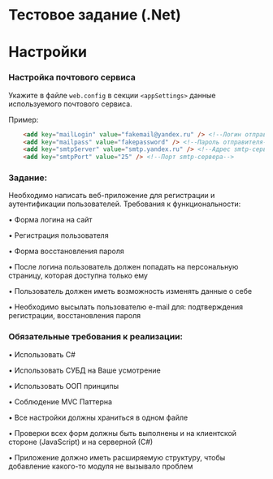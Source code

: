 # Тестовое задание (.Net) 
# Настройки
### Настройка почтового сервиса

Укажите в файле `web.config` в секции `<appSettings>` данные используемого почтового сервиса.

 Пример:
 ```html
     <add key="mailLogin" value="fakemail@yandex.ru" /> <!--Логин отправителя (мэйл)-->
     <add key="mailpass" value="fakepassword" /> <!--Пароль отправителя-->
     <add key="smtpServer" value="smtp.yandex.ru" /> <!--Адрес smtp-сервера-->
     <add key="smtpPort" value="25" /> <!--Порт smtp-сервера-->
```

### Задание: 
Необходимо написать веб-приложение для регистрации и аутентификации пользователей. Требования к функциональности: 

• Форма логина на сайт

 • Регистрация пользователя
 
 • Форма восстановления пароля
 
 • После логина пользователь должен попадать на персональную страницу, которая доступна только ему 
 
• Пользователь должен иметь возможность изменять данные о себе

 • Необходимо высылать пользователю e-mail для: подтверждения регистрации, восстановления пароля 
 
### Обязательные требования к реализации:  

• Использовать С#

 • Использовать СУБД на Ваше усмотрение
 
 • Использовать ООП принципы 
 
• Соблюдение MVC Паттерна

• Все настройки должны храниться в одном файле

 • Проверки всех форм должны быть выполнены и на клиентской стороне (JavaScript) и на серверной (С#) 
 
• Приложение должно иметь расширяемую структуру, чтобы добавление какого-то модуля не вызывало проблем
